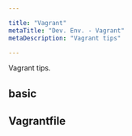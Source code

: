 ```yaml
---

title: "Vagrant"
metaTitle: "Dev. Env. - Vagrant"
metaDescription: "Vagrant tips"

---
```


Vagrant tips.

## basic

## Vagrantfile
